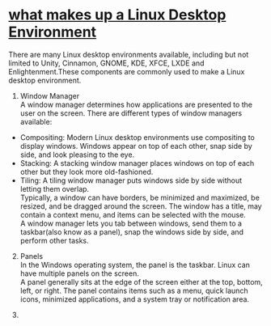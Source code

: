 
# [what makes up a Linux Desktop Environment](https://www.lifewire.com/linux-desktop-environment-explained-4121640)

There are many Linux desktop environments available, including but not limited to Unity, Cinnamon, GNOME, KDE, XFCE, LXDE and Enlightenment.These components are commonly used to make a Linux desktop environment.

1. Window Manager  
A window manager determines how applications are presented to the user on the screen.
There are different types of window managers available:
* Compositing: Modern Linux desktop environments use compositing to display windows. Windows appear on top of each other, snap side by side, and look pleasing to the eye.
* Stacking: A stacking window manager places windows on top of each other but they look more old-fashioned.
* Tiling: A tiling window manager puts windows side by side without letting them overlap.  
Typically, a window can have borders, be minimized and maximized, be resized, and be dragged around the screen. The window has a title, may contain a context menu, and items can be selected with the mouse.  
A window manager lets you tab between windows, send them to a taskbar(also know as a panel), snap the windows side by side, and perform other tasks.

2. Panels  
In the Windows operating system, the panel is the taskbar. Linux can have multiple panels on the screen.  
A panel generally sits at the edge of the screen either at the top, bottom, left, or right. The panel contains items such as a menu, quick launch icons, minimized applications, and a system tray or notification area.

3. 
